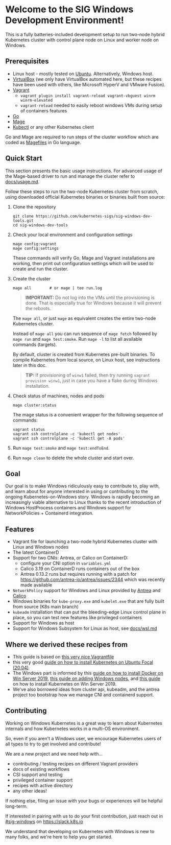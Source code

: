 # Welcome to the SIG Windows Development Environment!

This is a fully batteries-included development setup to run two-node hybrid Kubernetes cluster
with control plane node on Linux and worker node on Windows.

## Prerequisites

- Linux host - mostly tested on [Ubuntu](#ubuntu). Alternatively, Windows host.
- [VirtualBox](https://www.virtualbox.org/wiki/Downloads) (we only have VirtualBox automated here, but these recipes have been used with others, like Microsoft HyperV and VMware Fusion).
- [Vagrant](https://www.vagrantup.com/downloads)
  - `vagrant plugin install vagrant-reload vagrant-vbguest winrm winrm-elevated`
  - `vagrant-reload` needed to easily reboot windows VMs during setup of containers features
- [Go](https://go.dev)
- [Mage](https://magefile.org)
- [Kubectl](https://kubernetes.io/docs/tasks/tools/#kubectl) or any other Kubernetes client

Go and Mage are required to run steps of the cluster workflow which are coded as [Magefiles](https://magefile.org) in Go language.

## Quick Start

This section presents the basic usage instructions. For advanced usage of the Mage-based driver to run
and manage the cluster refer to [docs/usage.md](docs/usage.md).

Follow these steps to run the two-node Kubernetes cluster from scratch, using downloaded
official Kubernetes binaries or binaries built from source:

1. Clone the repository

    ```console
    git clone https://github.com/kubernetes-sigs/sig-windows-dev-tools.git
    cd sig-windows-dev-tools
   ```

2. Check your local environment and configuration settings

    ```console
    mage config:vagrant
    mage config:settings
    ```

    These commands will verify Go, Mage and Vagrant installations are working, then print out
    configuration settings which will be used to create and run the cluster.

3. Create the cluster

    ```console
    mage all        # or mage | tee run.log
    ```

    > **IMPORTANT:** Do not log into the VMs until the provisioning is done. That is especially true for Windows because it will prevent the reboots.

    The `mage all`, or just `mage` as equivalent creates the entire two-node Kubernetes cluster.

    Instead of `mage all` you can run sequence of `mage fetch` followed by `mage run` and `mage test:smoke`.
    Run `mage -l` to list all available commands (targets).

    By default, cluster is created from Kubernetes pre-built binaries.
    To compile Kubernetes from local source, on Linux host, see instructions later in this doc.

    > **TIP:** If provisioning of `winw1` failed, then try running `vagrant provision winw1`, just in case you have a flake during Windows installation.

4. Check status of machines, nodes and pods

    ```console
    mage cluster:status
    ```

    The mage status is a convenient wrapper for the following sequence of commands:

    ```console
    vagrant status
    vagrant ssh controlplane -c 'kubectl get nodes'
    vagrant ssh controlplane -c 'kubectl get -A pods'
    ```

5. Run `mage test:smoke` and `mage test:endToEnd`.

6. Run `mage clean` to delete the whole cluster and start over.

## Goal

Our goal is to make Windows ridiculously easy to contribute to, play with, and learn about for anyone interested
in using or contributing to the ongoing Kubernetes-on-Windows story. Windows is rapidly becoming an increasingly
viable alternative to Linux thanks to the recent introduction of Windows HostProcess containers and Windows support for NetworkPolicies + Containerd integration.

## Features

- Vagrant file for launching a two-node hybrid Kubernetes cluster with Linux and Windows nodes
- The latest ContainerD
- Support for two CNIs: Antrea, or Calico on ContainerD:
  - configure your CNI option in `variables.yml`
  - Calico 3.19 on ContainerD runs containers out of the box
  - Antrea 0.13.2 runs but requires running with a patch for https://github.com/antrea-io/antrea/issues/2344 which was recently made available
- `NetworkPolicy` support for Windows and Linux provided by [Antrea](https://antrea.io) and [Calico](https://www.tigera.io/project-calico/)
- Windows binaries for `kube-proxy.exe` and `kubelet.exe` that are fully built from source (K8s main branch)
- `kubeadm` installation that can put the bleeding-edge Linux control plane in place, so you can test new features like privileged containers
- Support for Windows as host
- Support for Windows Subsystem for Linux as host, see [docs/wsl.md](docs/wsl.md)

## Where we derived these recipes from

- This guide is based on [this very nice Vagrantfile](https://gist.github.com/danielepolencic/ef4ddb763fd9a18bf2f1eaaa2e337544)
- this very good [guide on how to install Kubernetes on Ubuntu Focal (20.04)](https://github.com/mialeevs/kubernetes_installation). 
- The Windows part is informed by this [guide on how to install Docker on Win Server 2019](https://www.hostafrica.co.za/blog/new-technologies/how-to-install-docker-on-linux-and-windows/#win), [this guide on adding Windows nodes](https://kubernetes.io/docs/tasks/administer-cluster/kubeadm/adding-windows-nodes/), and [this guide](https://www.hostafrica.co.za/blog/new-technologies/install-kubernetes-cluster-windows-server-worker-nodes/) on how to install Kubernetes on Win Server 2019.
- We've also borrowed ideas from cluster api, kubeadm, and the antrea project too bootstrap how we manage CNI and containerd support.

## Contributing

Working on Windows Kubernetes is a great way to learn about Kubernetes internals and how Kubernetes works in a multi-OS environment.  

So, even if you aren't a Windows user, we encourage Kubernetes users of all types to try to get involved and contribute!

We are a new project and we need help with...

- contributing / testing recipes on different Vagrant providers
- docs of existing workflows
- CSI support and testing
- privileged container support
- recipes with active directory
- any other ideas!

If nothing else, filing an issue with your bugs or experiences will be helpful long-term.

If interested in pairing with us to do your first contribution, just reach out in [#sig-windows](https://kubernetes.slack.com/archives/C0SJ4AFB7) on https://slack.k8s.io

We understand that developing on Kubernetes with Windows is new to many folks, and we're here to help you get started.
